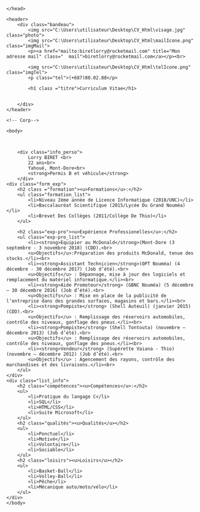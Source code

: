 <!Doctype html>
<html lang="fr">
	<head>
		<title>Curriculum_Vitae</title>
		<meta name="keywords" content=" Biret, CV lorry"/>
		<meta name="description" content="Curriculum_Vitae"/>
		<meta charset="utf-8">
		<link href= "style_cv.css" rel="stylesheet">

	</head>

	<header>
		<div class="bandeau">
			<img src="C:\Users\utilisateur\Desktop\CV_Html\visage.jpg" class="photo">
			<img src="C:\Users\utilisateur\Desktop\CV_Html\mailIcone.png" class="imgMail">
			<p><a href="mailto:biretlorry@rocketmail.com" title="Mon adresse mail" class="	mail">biretlorry@rocketmail.com</a></p><br>

			<img src="C:\Users\utilisateur\Desktop\CV_Html\telIcone.png" class="imgTel">
			<p class="tel">(+687)80.02.88</p>	

			<h1 class ="titre">Curriculum Vitae</h1>

			
		</div>
	</header>

	<!-- Corp-->

	<body>
	
		

		<div class="info_perso">
			Lorry BIRET <br>
			22 ans<br>
			Yahoué, Mont-Dore<br>
			<strong>Permis B et véhicule</strong>
		</div>
	<div class="form_exp">
		<h2 class ="formation"><u>Formations</u>:</h2>
		<ul class="formation_list">
			<li>Niveau 2ème année de Licence Informatique (2018/UNC)</li>
			<li>Baccalauréat Scientifique (2015/Lycée Du Grand Nouméa)</li>
			<li>Brevet Des Collèges (2011/Collège De Thio)</li>
		</ul>

		<h2 class="exp-pro"><u>Expérience Professionelles</u>:</h2>
		<ul class="exp-pro_list">
			<li><strong>Equipier au McDonald</strong>(Mont-Dore (3 septembre - 3 novembre 2018) (CDD).<br>
			<u>Objectifs</u>:Préparation des produits McDonald, tenue des stocks.</li><br>
			<li><strong>Assistant Technicien</strong>(OPT Nouméa) (4 décembre - 30 décembre 2017) (Job d’été).<br>
			<u>Objectifs</u> : Dépannage, mise à jour des logiciels et remplacement du matériel informatique.</li><br>
			<li><strong>Aide Promoteur</strong> (GBNC Nouméa) (5 décembre – 30 décembre 2016) (Job d’été).<br>
			<u>Objectifs</u> : Mise en place de la publicité de l’entreprise dans des grandes surfaces, magasins et bars.</li><br>
			<li><strong>Pompiste</strong> (Shell Auteuil) (janvier 2015) (CDD).<br>
			<u>Objectifs</u> : Remplissage des réservoirs automobiles, contrôle des niveaux, gonflage des pneus.</li><br>
			<li><strong>Pompiste</strong> (Shell Tontouta) (novembre – décembre 2013) (Job d’été).<br>
			<u>Objectifs</u> : Remplissage des réservoirs automobiles, contrôle des niveaux, gonflage des pneus.</li><br>
			<li><strong>Vendeur</strong> (Supérette Vaiana - Thio) (novembre – décembre 2012) (Job d’été).<br>
			<u>Objectifs</u> : Agencement des rayons, contrôle des marchandises et des livraisons.</li><br>
		</ul>
	</div>
	<div class="list_info">
		<h2 class="compétences"><u>Compétences</u>:</h2>
		<ul>
			<li>Pratique du langage C</li>
			<li>SQL</li>
			<li>HTML/CSS</li>
			<li>Suite Microsoft</li>
		</ul>
		<h2 class="qualités"><u>Qualités</u></h2>
		<ul>
			<li>Ponctuel</li>
			<li>Motivé</li>
			<li>Volontaire</li>
			<li>Sociable</li>
		</ul>
		<h2 class="loisirs"><u>Loisirs</u></h2>
		<ul>
			<li>Basket-Ball</li>
			<li>Volley-Ball</li>
			<li>Pêche</li>
			<li>Mécanique auto/moto/vélo</li>
		</ul>
	</div>
	</body>
</html>
